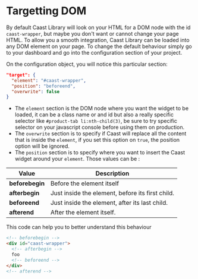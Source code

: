 # Targetting DOM

By default Caast Library will look on your HTML for a DOM node with the id `caast-wrapper`, but maybe you don't want or cannot change your page HTML. To allow you a smooth integration, Caast Library can be loaded into any DOM element on your page. To change the default behaviour simply go to your dashboard and go into the configuration section of your project.

On the configuration object, you will notice this particular section:

```json
"target": {
  "element": "#caast-wrapper",
  "position": "beforeend",
  "overwrite": false
}
```

- The `element` section is the DOM node where you want the widget to be loaded, it can be a class name or and id but also a really specific selector like `#product-tab li:nth-child(3)`, be sure to try specific selector on your javascript console before using them on production.
- The `overwrite` section is to specify if Caast will replace all the content that is inside the `element`, if you set this option on `true`, the position option will be ignored.
- The `position` section is to specify where you want to insert the Caast widget around your `element`. Those values can be :

| Value           | Description                                      |
| --------------- | ------------------------------------------------ |
| **beforebegin** | Before the element itself                        |
| **afterbegin**  | Just inside the element, before its first child. |
| **beforeend**   | Just inside the element, after its last child.   |
| **afterend**    | After the element itself.                        |

This code can help you to better understand this behaviour

```html
<!-- beforebegin -->
<div id="caast-wrapper">
  <!-- afterbegin -->
  foo
  <!-- beforeend -->
</div>
<!-- afterend -->
```
